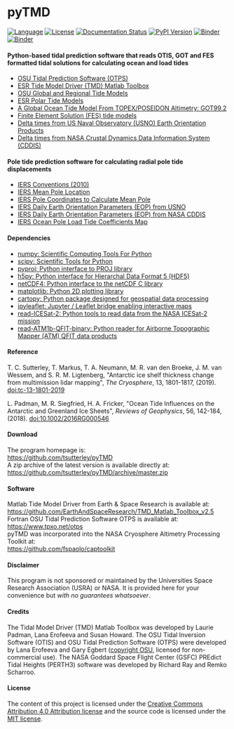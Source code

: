 pyTMD
=====

[![Language](https://img.shields.io/badge/python-v3.7-green.svg)](https://www.python.org/)
[![License](https://img.shields.io/badge/license-MIT-green.svg)](https://github.com/tsutterley/pyTMD/blob/master/LICENSE)
[![Documentation Status](https://readthedocs.org/projects/pytmd/badge/?version=latest)](https://pytmd.readthedocs.io/en/latest/?badge=latest)
[![PyPI Version](https://img.shields.io/pypi/v/pyTMD.svg)](https://pypi.python.org/pypi/pyTMD/)
[![Binder](https://mybinder.org/badge_logo.svg)](https://mybinder.org/v2/gh/tsutterley/pyTMD/master)
[![Binder](https://binder.pangeo.io/badge.svg)](https://binder.pangeo.io/v2/gh/tsutterley/pyTMD/master)

#### Python-based tidal prediction software that reads OTIS, GOT and FES formatted tidal solutions for calculating ocean and load tides

- [OSU Tidal Prediction Software (OTPS)](https://www.tpxo.net/otps)  
- [ESR Tide Model Driver (TMD) Matlab Toolbox](https://www.esr.org/research/polar-tide-models/tmd-software/)  
- [OSU Global and Regional Tide Models](https://www.tpxo.net)  
- [ESR Polar Tide Models](https://www.esr.org/research/polar-tide-models/list-of-polar-tide-models/)  
- [A Global Ocean Tide Model From TOPEX/POSEIDON Altimetry: GOT99.2](https://ntrs.nasa.gov/search.jsp?R=19990089548)  
- [Finite Element Solution (FES) tide models](https://www.aviso.altimetry.fr/data/products/auxiliary-products/global-tide-fes.html)  
- [Delta times from US Naval Observatory (USNO) Earth Orientation Products](http://maia.usno.navy.mil/ser7/deltat.data)  
- [Delta times from NASA Crustal Dynamics Data Information System (CDDIS)](ftp://cddis.nasa.gov/products/iers/deltat.data)  

#### Pole tide prediction software for calculating radial pole tide displacements

- [IERS Conventions (2010)](http://iers-conventions.obspm.fr/)  
- [IERS Mean Pole Location](https://hpiers.obspm.fr/iers/eop/eopc01/mean-pole.tab)  
- [IERS Pole Coordinates to Calculate Mean Pole](https://hpiers.obspm.fr/iers/eop/eopc01/eopc01.1900-now.dat)  
- [IERS Daily Earth Orientation Parameters (EOP) from USNO](http://www.usno.navy.mil/USNO/earth-orientation/eo-products/weekly)  
- [IERS Daily Earth Orientation Parameters (EOP) from NASA CDDIS](ftp://cddis.nasa.gov/products/iers/finals.all)  
- [IERS Ocean Pole Load Tide Coefficients Map](http://maia.usno.navy.mil/conventions/2010/2010_update/chapter7/additional_info/opoleloadcoefcmcor.txt.gz)

#### Dependencies
 - [numpy: Scientific Computing Tools For Python](https://www.numpy.org)  
 - [scipy: Scientific Tools for Python](https://www.scipy.org/)  
 - [pyproj: Python interface to PROJ library](https://pypi.org/project/pyproj/)  
 - [h5py: Python interface for Hierarchal Data Format 5 (HDF5)](https://www.h5py.org/)  
 - [netCDF4: Python interface to the netCDF C library](https://unidata.github.io/netcdf4-python/)  
 - [matplotlib: Python 2D plotting library](https://matplotlib.org/)  
 - [cartopy: Python package designed for geospatial data processing](https://scitools.org.uk/cartopy/docs/latest/)  
 - [ipyleaflet: Jupyter / Leaflet bridge enabling interactive maps](https://github.com/jupyter-widgets/ipyleaflet)  
 - [read-ICESat-2: Python tools to read data from the NASA ICESat-2 mission](https://github.com/tsutterley/read-ICESat-2/)  
 - [read-ATM1b-QFIT-binary: Python reader for Airborne Topographic Mapper (ATM) QFIT data products](https://github.com/tsutterley/read-ATM1b-QFIT-binary)  

#### Reference
T. C. Sutterley, T. Markus, T. A. Neumann, M. R. van den Broeke, J. M. van Wessem, and S. R. M. Ligtenberg,
"Antarctic ice shelf thickness change from multimission lidar mapping", *The Cryosphere*,
13, 1801-1817, (2019). [doi:tc-13-1801-2019](https://doi.org/10.5194/tc-13-1801-2019)  

L. Padman, M. R. Siegfried, H. A. Fricker,
"Ocean Tide Influences on the Antarctic and Greenland Ice Sheets", *Reviews of Geophysics*,
56, 142-184, (2018). [doi:10.1002/2016RG000546](https://doi.org/10.1002/2016RG000546)  

#### Download
The program homepage is:  
https://github.com/tsutterley/pyTMD  
A zip archive of the latest version is available directly at:  
https://github.com/tsutterley/pyTMD/archive/master.zip  

#### Software
Matlab Tide Model Driver from Earth & Space Research is available at:  
https://github.com/EarthAndSpaceResearch/TMD_Matlab_Toolbox_v2.5  
Fortran OSU Tidal Prediction Software OTPS is available at:  
https://www.tpxo.net/otps  
pyTMD was incorporated into the NASA Cryosphere Altimetry Processing Toolkit at:  
https://github.com/fspaolo/captoolkit  

#### Disclaimer  
This program is not sponsored or maintained by the Universities Space Research Association (USRA) or NASA.  It is provided here for your convenience but _with no guarantees whatsoever_.  

#### Credits
The Tidal Model Driver (TMD) Matlab Toolbox was developed by Laurie Padman, Lana Erofeeva and Susan Howard.
The OSU Tidal Inversion Software (OTIS) and OSU Tidal Prediction Software (OTPS) were developed by Lana Erofeeva and Gary Egbert ([copyright OSU](http://volkov.oce.orst.edu/tides/COPYRIGHT.pdf), licensed for non-commercial use).
The NASA Goddard Space Flight Center (GSFC) PREdict Tidal Heights (PERTH3) software was developed by Richard Ray and Remko Scharroo.  

#### License
The content of this project is licensed under the [Creative Commons Attribution 4.0 Attribution license](https://creativecommons.org/licenses/by/4.0/) and the source code is licensed under the [MIT license](LICENSE).  
